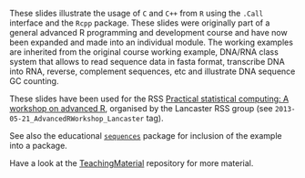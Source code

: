 These slides illustrate the usage of `C` and `C++` from `R` using the `.Call` interface and 
the `Rcpp` package. These slides were originally part of a general advanced R programming and 
development course and have now been expanded and made into an individual module. 
The working examples are inherited from the original course working example, 
DNA/RNA class system that allows to read sequence data in fasta format, transcribe DNA into RNA, 
reverse, complement sequences, etc and illustrate DNA sequence GC counting. 

These slides have been used for the RSS 
[Practical statistical computing: A workshop on advanced R](http://www.lancs.ac.uk/fas/maths/events/001138/rss-local-group-practical-statistical-computing-a-workshop-on-advanced-r), organised by the Lancaster RSS group 
(see `2013-05-21_AdvancedRWorkshop_Lancaster` tag).

See also the educational [`sequences`](https://github.com/lgatto/sequences/) package for inclusion
of the example into a package.

Have a look at the [TeachingMaterial](https://github.com/lgatto/TeachingMaterial) repository for more material.
